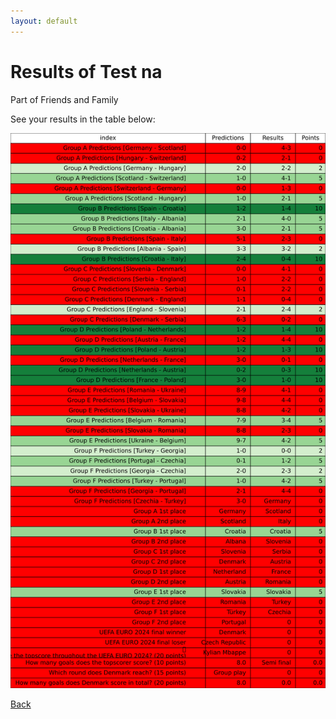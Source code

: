 ```yaml
---
layout: default
---
```


# Results of Test na 
    
Part of Friends and Family
    
See your results in the table below:
    
![Test na](./user_plots/Test_na.svg?raw=true)

[Back](https://christianbanggribsvad.github.io/em_spillet.github.io/)